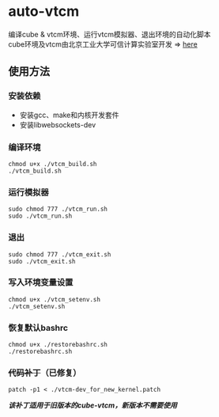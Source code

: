 # auto-vtcm
编译cube &amp; vtcm环境、运行vtcm模拟器、退出环境的自动化脚本 <br/>
cube环境及vtcm由北京工业大学可信计算实验室开发 => [here](https://github.com/TCLab-BJUT)

## 使用方法
### 安装依赖
* 安装gcc、make和内核开发套件
* 安装libwebsockets-dev
### 编译环境
```shell
chmod u+x ./vtcm_build.sh
./vtcm_build.sh
```
### 运行模拟器
```shell
sudo chmod 777 ./vtcm_run.sh
sudo ./vtcm_run.sh
```
### 退出
```shell
sudo chmod 777 ./vtcm_exit.sh
sudo ./vtcm_exit.sh
```
### 写入环境变量设置
```shell
chmod u+x ./vtcm_setenv.sh
./vtcm_setenv.sh
```
### 恢复默认bashrc
```shell
chmod u+x ./restorebashrc.sh
./restorebashrc.sh
```
### ~~代码补丁~~（已修复）
```shell
patch -p1 < ./vtcm-dev_for_new_kernel.patch
```
***该补丁适用于旧版本的cube-vtcm，新版本不需要使用***
